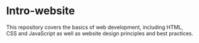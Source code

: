 # Intro-website
This repository covers the basics of web development, including HTML, CSS and JavaScript as well as website design principles and best practices.
